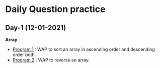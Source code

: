 # Daily Question practice

## Day-1 (12-01-2021)

**Array**</br>

* [Program 1](https://github.com/akshatprogrammer/Daily-Coding-Problems/blob/main/day1_1.cpp) : WAP to sort an array in ascending order and descending order both.
* [Program 2](https://github.com/akshatprogrammer/Daily-Coding-Problems/blob/main/day1_2.cpp) : WAP to reverse an array. 
